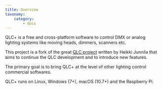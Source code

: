 ```yaml
---
title: Overview
taxonomy:
    category:
        - docs
---
```


QLC+ is a free and cross-platform software to control DMX or analog lighting systems like moving heads, dimmers, scanners etc.

This project is a fork of the great [QLC project](https://qlc.sourceforge.net/index.shtml) written by Heikki Junnila that aims to continue the QLC development and to introduce new features.

The primary goal is to bring QLC+ at the level of other lighting control commercial softwares.

QLC+ runs on Linux, Windows (7+), macOS (10.7+) and the Raspberry Pi.
